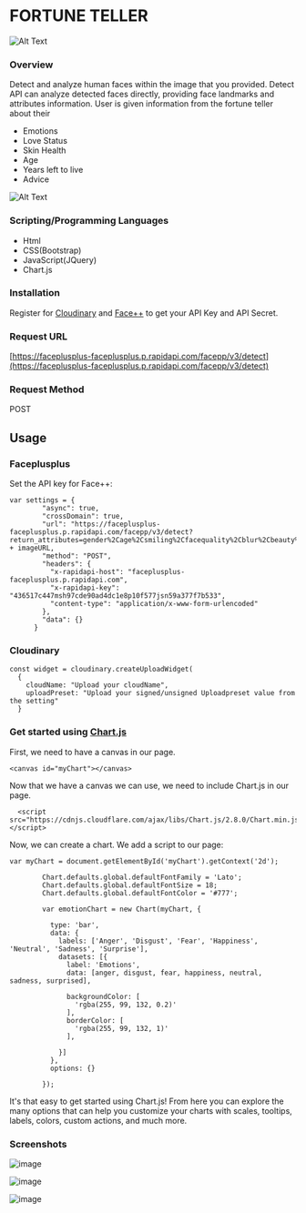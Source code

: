 # FORTUNE TELLER
![Alt Text](https://media.giphy.com/media/TKjro9r9pf6YkhPSbp/giphy.gif)



### Overview
Detect and analyze human faces within the image that you provided. Detect API can analyze detected faces directly, providing face landmarks and attributes information. User is given information from the fortune teller about their 
* Emotions
* Love Status
* Skin Health
* Age
* Years left to live
* Advice

![Alt Text](https://media.giphy.com/media/IhVVhIB2OrH6h3T3Xf/giphy.gif)
### Scripting/Programming Languages
* Html
* CSS(Bootstrap)
* JavaScript(JQuery)
* Chart.js

### Installation
Register for [Cloudinary](https://cloudinary.com)  and [Face++](https://rapidapi.com) to get your API Key and API Secret.

### Request URL
[https://faceplusplus-faceplusplus.p.rapidapi.com/facepp/v3/detect](https://faceplusplus-faceplusplus.p.rapidapi.com/facepp/v3/detect)

### Request Method
POST

## Usage

### Faceplusplus
Set the API key for Face++:

```
var settings = {
        "async": true,
        "crossDomain": true,
        "url": "https://faceplusplus-faceplusplus.p.rapidapi.com/facepp/v3/detect?return_attributes=gender%2Cage%2Csmiling%2Cfacequality%2Cblur%2Cbeauty%2Cemotion%2Cfacequality%2Cethnicity%2Cskinstatus&image_url=" + imageURL,
        "method": "POST",
        "headers": {
          "x-rapidapi-host": "faceplusplus-faceplusplus.p.rapidapi.com",
          "x-rapidapi-key": "436517c447msh97cde90ad4dc1e8p10f577jsn59a377f7b533",
          "content-type": "application/x-www-form-urlencoded"
        },
        "data": {}
      }
```

### Cloudinary
```
const widget = cloudinary.createUploadWidget(
  {
    cloudName: "Upload your cloudName",
    uploadPreset: "Upload your signed/unsigned Uploadpreset value from the setting"
  }
```
  ### Get started using [Chart.js](https://www.chartjs.org)

First, we need to have a canvas in our page.
```
<canvas id="myChart"></canvas>
```

Now that we have a canvas we can use, we need to include Chart.js in our page.
```
  <script src="https://cdnjs.cloudflare.com/ajax/libs/Chart.js/2.8.0/Chart.min.js"></script>
```
Now, we can create a chart. We add a script to our page:

```
var myChart = document.getElementById('myChart').getContext('2d');
        
        Chart.defaults.global.defaultFontFamily = 'Lato';
        Chart.defaults.global.defaultFontSize = 18;
        Chart.defaults.global.defaultFontColor = '#777';

        var emotionChart = new Chart(myChart, {
           
          type: 'bar',
          data: {
            labels: ['Anger', 'Disgust', 'Fear', 'Happiness', 'Neutral', 'Sadness', 'Surprise'],
            datasets: [{
              label: 'Emotions',
              data: [anger, disgust, fear, happiness, neutral, sadness, surprised],

              backgroundColor: [
                'rgba(255, 99, 132, 0.2)'  
              ],
              borderColor: [
                'rgba(255, 99, 132, 1)'
              ],

            }]
          },
          options: {}

        });

```
It's that easy to get started using Chart.js! From here you can explore the many options that can help you customize your charts with scales, tooltips, labels, colors, custom actions, and much more.

### Screenshots
![image](https://user-images.githubusercontent.com/52920074/66786296-e3327b00-eead-11e9-9cbb-7f604aa33968.png)



![image](https://user-images.githubusercontent.com/52920074/66786411-399fb980-eeae-11e9-8ffe-ca80d3d08bc0.png)


![image](https://user-images.githubusercontent.com/52920074/66786472-6ce24880-eeae-11e9-9689-e5178c52f6a9.png)



